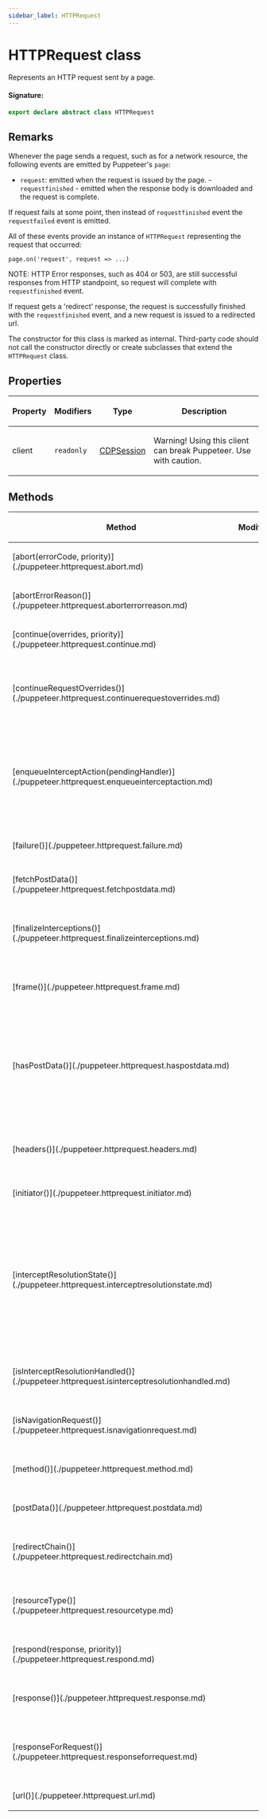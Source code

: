 ```yaml
---
sidebar_label: HTTPRequest
---
```


# HTTPRequest class

Represents an HTTP request sent by a page.

#### Signature:

```typescript
export declare abstract class HTTPRequest
```

## Remarks

Whenever the page sends a request, such as for a network resource, the following events are emitted by Puppeteer's `page`:

- `request`: emitted when the request is issued by the page. - `requestfinished` - emitted when the response body is downloaded and the request is complete.

If request fails at some point, then instead of `requestfinished` event the `requestfailed` event is emitted.

All of these events provide an instance of `HTTPRequest` representing the request that occurred:

```
page.on('request', request => ...)
```

NOTE: HTTP Error responses, such as 404 or 503, are still successful responses from HTTP standpoint, so request will complete with `requestfinished` event.

If request gets a 'redirect' response, the request is successfully finished with the `requestfinished` event, and a new request is issued to a redirected url.

The constructor for this class is marked as internal. Third-party code should not call the constructor directly or create subclasses that extend the `HTTPRequest` class.

## Properties

<table><thead><tr><th>

Property

</th><th>

Modifiers

</th><th>

Type

</th><th>

Description

</th></tr></thead>
<tbody><tr><td>

<p id="client">client</p>

</td><td>

`readonly`

</td><td>

[CDPSession](./puppeteer.cdpsession.md)

</td><td>

Warning! Using this client can break Puppeteer. Use with caution.

</td></tr>
</tbody></table>

## Methods

<table><thead><tr><th>

Method

</th><th>

Modifiers

</th><th>

Description

</th></tr></thead>
<tbody><tr><td>

<p id="abort">[abort(errorCode, priority)](./puppeteer.httprequest.abort.md)</p>

</td><td>

</td><td>

Aborts a request.

</td></tr>
<tr><td>

<p id="aborterrorreason">[abortErrorReason()](./puppeteer.httprequest.aborterrorreason.md)</p>

</td><td>

</td><td>

The most recent reason for aborting the request

</td></tr>
<tr><td>

<p id="continue">[continue(overrides, priority)](./puppeteer.httprequest.continue.md)</p>

</td><td>

</td><td>

Continues request with optional request overrides.

</td></tr>
<tr><td>

<p id="continuerequestoverrides">[continueRequestOverrides()](./puppeteer.httprequest.continuerequestoverrides.md)</p>

</td><td>

</td><td>

The `ContinueRequestOverrides` that will be used if the interception is allowed to continue (ie, `abort()` and `respond()` aren't called).

</td></tr>
<tr><td>

<p id="enqueueinterceptaction">[enqueueInterceptAction(pendingHandler)](./puppeteer.httprequest.enqueueinterceptaction.md)</p>

</td><td>

</td><td>

Adds an async request handler to the processing queue. Deferred handlers are not guaranteed to execute in any particular order, but they are guaranteed to resolve before the request interception is finalized.

</td></tr>
<tr><td>

<p id="failure">[failure()](./puppeteer.httprequest.failure.md)</p>

</td><td>

</td><td>

Access information about the request's failure.

</td></tr>
<tr><td>

<p id="fetchpostdata">[fetchPostData()](./puppeteer.httprequest.fetchpostdata.md)</p>

</td><td>

</td><td>

Fetches the POST data for the request from the browser.

</td></tr>
<tr><td>

<p id="finalizeinterceptions">[finalizeInterceptions()](./puppeteer.httprequest.finalizeinterceptions.md)</p>

</td><td>

</td><td>

Awaits pending interception handlers and then decides how to fulfill the request interception.

</td></tr>
<tr><td>

<p id="frame">[frame()](./puppeteer.httprequest.frame.md)</p>

</td><td>

</td><td>

The frame that initiated the request, or null if navigating to error pages.

</td></tr>
<tr><td>

<p id="haspostdata">[hasPostData()](./puppeteer.httprequest.haspostdata.md)</p>

</td><td>

</td><td>

True when the request has POST data. Note that [HTTPRequest.postData()](./puppeteer.httprequest.postdata.md) might still be undefined when this flag is true when the data is too long or not readily available in the decoded form. In that case, use [HTTPRequest.fetchPostData()](./puppeteer.httprequest.fetchpostdata.md).

</td></tr>
<tr><td>

<p id="headers">[headers()](./puppeteer.httprequest.headers.md)</p>

</td><td>

</td><td>

An object with HTTP headers associated with the request. All header names are lower-case.

</td></tr>
<tr><td>

<p id="initiator">[initiator()](./puppeteer.httprequest.initiator.md)</p>

</td><td>

</td><td>

The initiator of the request.

</td></tr>
<tr><td>

<p id="interceptresolutionstate">[interceptResolutionState()](./puppeteer.httprequest.interceptresolutionstate.md)</p>

</td><td>

</td><td>

An InterceptResolutionState object describing the current resolution action and priority.

InterceptResolutionState contains: action: InterceptResolutionAction priority?: number

InterceptResolutionAction is one of: `abort`, `respond`, `continue`, `disabled`, `none`, or `already-handled`.

</td></tr>
<tr><td>

<p id="isinterceptresolutionhandled">[isInterceptResolutionHandled()](./puppeteer.httprequest.isinterceptresolutionhandled.md)</p>

</td><td>

</td><td>

Is `true` if the intercept resolution has already been handled, `false` otherwise.

</td></tr>
<tr><td>

<p id="isnavigationrequest">[isNavigationRequest()](./puppeteer.httprequest.isnavigationrequest.md)</p>

</td><td>

</td><td>

True if the request is the driver of the current frame's navigation.

</td></tr>
<tr><td>

<p id="method">[method()](./puppeteer.httprequest.method.md)</p>

</td><td>

</td><td>

The method used (`GET`, `POST`, etc.)

</td></tr>
<tr><td>

<p id="postdata">[postData()](./puppeteer.httprequest.postdata.md)</p>

</td><td>

</td><td>

The request's post body, if any.

</td></tr>
<tr><td>

<p id="redirectchain">[redirectChain()](./puppeteer.httprequest.redirectchain.md)</p>

</td><td>

</td><td>

A `redirectChain` is a chain of requests initiated to fetch a resource.

</td></tr>
<tr><td>

<p id="resourcetype">[resourceType()](./puppeteer.httprequest.resourcetype.md)</p>

</td><td>

</td><td>

Contains the request's resource type as it was perceived by the rendering engine.

</td></tr>
<tr><td>

<p id="respond">[respond(response, priority)](./puppeteer.httprequest.respond.md)</p>

</td><td>

</td><td>

Fulfills a request with the given response.

</td></tr>
<tr><td>

<p id="response">[response()](./puppeteer.httprequest.response.md)</p>

</td><td>

</td><td>

A matching `HTTPResponse` object, or null if the response has not been received yet.

</td></tr>
<tr><td>

<p id="responseforrequest">[responseForRequest()](./puppeteer.httprequest.responseforrequest.md)</p>

</td><td>

</td><td>

The `ResponseForRequest` that gets used if the interception is allowed to respond (ie, `abort()` is not called).

</td></tr>
<tr><td>

<p id="url">[url()](./puppeteer.httprequest.url.md)</p>

</td><td>

</td><td>

The URL of the request

</td></tr>
</tbody></table>
